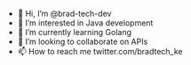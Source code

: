 - 👋 Hi, I’m @brad-tech-dev
- 👀 I’m interested in Java development
- 🌱 I’m currently learning Golang
- 💞️ I’m looking to collaborate on APIs
- 📫 How to reach me twitter.com/bradtech_ke

<!---
brad-tech-dev/brad-tech-dev is a ✨ special ✨ repository because its `README.md` (this file) appears on your GitHub profile.
You can click the Preview link to take a look at your changes.
--->
